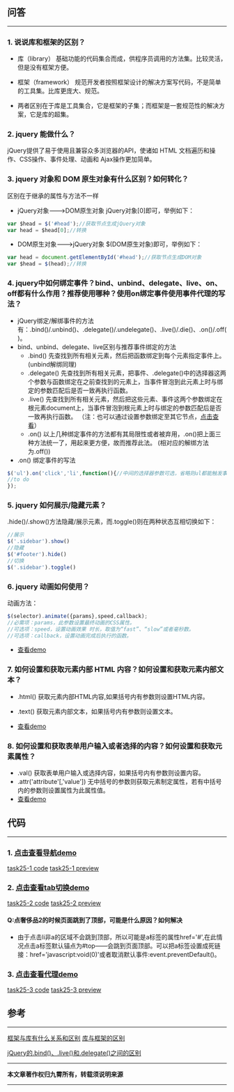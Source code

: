 

## 问答

---
### 1. 说说库和框架的区别？
* 库（library）
基础功能的代码集合而成，供程序员调用的方法集。比较灵活，但是没有框架方便。
* 框架（framework）
规范开发者按照框架设计的解决方案写代码，不是简单的工具集。比库更庞大、规范。

* 两者区别在于库是工具集合，它是框架的子集；而框架是一套规范性的解决方案，它是库的超集。

### 2. jquery 能做什么？
jQuery提供了易于使用且兼容众多浏览器的API，使诸如 HTML 文档遍历和操作、CSS操作、事件处理、动画和 Ajax操作更加简单。

### 3. jquery 对象和 DOM 原生对象有什么区别？如何转化？
区别在于继承的属性与方法不一样
* jQuery对象———>DOM原生对象
jQuery对象[0]即可，举例如下：

```javascript
var $head = $('#head');//获取节点生成jQuery对象
var head = $head[0];//转换
```

* DOM原生对象———>jQuery对象
$(DOM原生对象)即可，举例如下：

```javascript
var head = document.getElementById('#head');//获取节点生成DOM对象
var $head = $(head);//转换
```

### 4. jquery中如何绑定事件？bind、unbind、delegate、live、on、off都有什么作用？推荐使用哪种？使用on绑定事件使用事件代理的写法？
* jQuery绑定/解绑事件的方法有：.bind()/.unbind()、.delegate()/.undelegate()、.live()/.die()、.on()/.off()。
* bind、unbind、delegate、live区别与推荐事件绑定的方法
    * .bind()
先查找到所有相关元素，然后把函数绑定到每个元素指定事件上。(unbind解绑同理)
    * .delegate()
先查找到所有相关元素，把事件、.delegate()中的选择器这两个参数与函数绑定在之前查找到的元素上，当事件冒泡到此元素上时与绑定的参数匹配后是否一致再执行函数。
    * .live()
先查找到所有相关元素，然后把这些元素、事件这两个参数绑定在根元素document上，当事件冒泡到根元素上时与绑定的参数匹配后是否一致再执行函数。
（注：也可以通过设置参数绑定至其它节点，[点击查看](http://js.jirengu.com/tuduxicoru/2/edit?html,js,console,output)）
    * .on()
以上几种绑定事件的方法都有其局限性或者被弃用，.on()把上面三种方法统一了，用起来更方便，故而推荐此法。
(相对应的解绑方法为.off())
* .on() 绑定事件的写法

```javascript
$('ul').on('click','li',function(){//中间的选择器参数可选，省略则ul都能触发事件。
//to do
});
```

### 5. jquery 如何展示/隐藏元素？
.hide()/.show()方法隐藏/展示元素，而.toggle()则在两种状态互相切换如下：

```javascript
//展示
$('.sidebar').show()
//隐藏
$('#footer').hide()
//切换
$('.sidebar').toggle()
```

### 6. jquery 动画如何使用？
动画方法：

```javascript
$(selector).animate({params},speed,callback);
//必需项：params，此参数设置最终动画的CSS属性。
//可选项：speed，设置动画效果 时长，取值为“fast”、“slow”或者毫秒数。
//可选项：callback，设置动画完成后执行的函数。
```

* [查看demo](http://js.jirengu.com/bikuwijaqa/1/edit)

### 7. 如何设置和获取元素内部 HTML 内容？如何设置和获取元素内部文本？
* .html()
获取元素内部HTML内容,如果括号内有参数则设置HTML内容。
* .text()
获取元素内部文本，如果括号内有参数则设置文本。

* [查看demo](http://js.jirengu.com/pusufiraqo/2/edit)

### 8. 如何设置和获取表单用户输入或者选择的内容？如何设置和获取元素属性？
* .val()
获取表单用户输入或选择内容，如果括号内有参数则设置内容。
* .attr('attribute'[,'value'])
无中括号的参数则获取元素制定属性，若有中括号内的参数则设置属性为此属性值。
* [查看demo](http://js.jirengu.com/qujununiso/1/edit)

## 代码

---
### 1. [点击查看导航demo](http://book.jirengu.com/jirengu-inc/jrg-fe7/%E4%BD%9C%E4%B8%9A%E5%AE%89%E6%8E%92/jscode/JS8-jqery%E8%AF%AD%E6%B3%95/8-1.html)
[task25-1 code](https://github.com/jirengu-inc/jrg-renwu7/blob/master/members/%E8%B5%96%E9%9C%84/task-25/task25-1.html)
[task25-1 preview](http://book.jirengu.com/jirengu-inc/jrg-renwu7/members/%E8%B5%96%E9%9C%84/task-25/task25-1.html)
### 2. [点击查看tab切换demo](http://book.jirengu.com/jirengu-inc/jrg-fe7/%E4%BD%9C%E4%B8%9A%E5%AE%89%E6%8E%92/jscode/JS8-jqery%E8%AF%AD%E6%B3%95/8-2.html)
[task25-2 code](https://github.com/jirengu-inc/jrg-renwu7/blob/master/members/%E8%B5%96%E9%9C%84/task-25/task25-2.html)
[task25-2 preview](http://book.jirengu.com/jirengu-inc/jrg-renwu7/members/%E8%B5%96%E9%9C%84/task-25/task25-2.html)
#### Q:点奢侈品2的时候页面跳到了顶部，可能是什么原因？如何解决
* 由于点击li非a的区域不会跳到顶部，所以可能是a标签的属性href='#',在此情况点击a标签默认锚点为#top——会跳到页面顶部。可以把a标签设置成死链接：href='javascript:void(0)'或者取消默认事件:event.preventDefault()。
### 3. [点击查看代理demo](http://book.jirengu.com/jirengu-inc/jrg-fe7/%E4%BD%9C%E4%B8%9A%E5%AE%89%E6%8E%92/jscode/JS8-jqery%E8%AF%AD%E6%B3%95/8-3.html)
[task25-3 code](https://github.com/jirengu-inc/jrg-renwu7/blob/master/members/%E8%B5%96%E9%9C%84/task-25/task25-3.html)
[task25-3 preview](http://book.jirengu.com/jirengu-inc/jrg-renwu7/members/%E8%B5%96%E9%9C%84/task-25/task25-3.html)


## 参考

---
[框架与库有什么关系和区别](https://segmentfault.com/q/1010000000752015)
[库与框架的区别](http://www.cnblogs.com/xuld/archive/2011/02/20/1958933.html)

[jQuery的.bind()、.live()和.delegate()之间的区别](http://article.yeeyan.org/view/213582/179910)
[]()

[]()
[]()

[]()
[]()

---
**本文章著作权归九霄所有，转载须说明来源**

---

